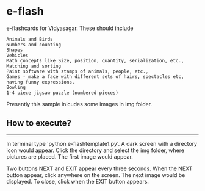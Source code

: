 e-flash
=======

e-flashcards for Vidyasagar. These should include


    Animals and Birds
    Numbers and counting
    Shapes
    Vehicles
    Math concepts like Size, position, quantity, serialization, etc.,
    Matching and sorting
    Paint software with stamps of animals, people, etc.,
    Games - make a face with different sets of hairs, spectacles etc, having funny expressions.
    Bowling
    1-4 piece jigsaw puzzle (numbered pieces)
    
Presently this sample inlcudes some images in img folder. 

How to execute?
--------------
--------------
In terminal type 'python e-flashtemplate1.py'. A dark screen with a directory icon would appear. Click the directory and select the img folder, where pictures are placed. The first image would appear. 

Two buttons NEXT and EXIT appear every three seconds. When the NEXT button appear, click anywhere on the screen. The next image would be displayed. To close, click when the EXIT button appears.

